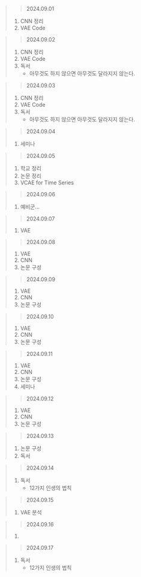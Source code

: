 > > 2024.09.01
> 1. CNN 정리
> 2. VAE Code

> > 2024.09.02
> 1. CNN 정리
> 2. VAE Code
> 3. 독서
>    - 아무것도 하지 않으면 아무것도 달라지지 않는다.

> > 2024.09.03
> 1. CNN 정리
> 2. VAE Code
> 3. 독서
>    - 아무것도 하지 않으면 아무것도 달라지지 않는다.

> > 2024.09.04
> 1. 세미나

> > 2024.09.05
> 1. 학교 정리
> 2. 논문 정리
> 3. VCAE for Time Series

> > 2024.09.06
> 1. 예비군...

> > 2024.09.07
> 1. VAE 

> > 2024.09.08
> 1. VAE
> 2. CNN
> 3. 논문 구성

> > 2024.09.09
> 1. VAE
> 2. CNN
> 3. 논문 구성

> > 2024.09.10
> 1. VAE
> 2. CNN
> 3. 논문 구성

> > 2024.09.11
> 1. VAE
> 2. CNN
> 3. 논문 구성
> 4. 세미나

> > 2024.09.12
> 1. VAE
> 2. CNN
> 3. 논문 구성

> > 2024.09.13
> 1. 논문 구성
> 2. 독서

> > 2024.09.14
> 1. 독서
>    - 12가지 인생의 법칙

> > 2024.09.15
> 1. VAE 분석

> > 2024.09.16
> 1.


> > 2024.09.17
> 1. 독서
>    - 12가지 인생의 법칙
